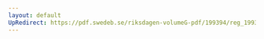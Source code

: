 ```yaml
---
layout: default
UpRedirect: https://pdf.swedeb.se/riksdagen-volumeG-pdf/199394/reg_199394/reg_199394_0092.pdf
---
```

